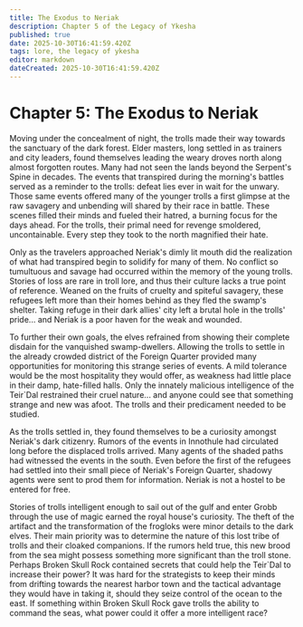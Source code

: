 ```yaml
---
title: The Exodus to Neriak
description: Chapter 5 of the Legacy of Ykesha
published: true
date: 2025-10-30T16:41:59.420Z
tags: lore, the legacy of ykesha
editor: markdown
dateCreated: 2025-10-30T16:41:59.420Z
---
```


# Chapter 5: The Exodus to Neriak
Moving under the concealment of night, the trolls made their way towards the sanctuary of the dark forest. Elder masters, long settled in as trainers and city leaders, found themselves leading the weary droves north along almost forgotten routes. Many had not seen the lands beyond the Serpent's Spine in decades. The events that transpired during the morning's battles served as a reminder to the trolls: defeat lies ever in wait for the unwary. Those same events offered many of the younger trolls a first glimpse at the raw savagery and unbending will shared by their race in battle. These scenes filled their minds and fueled their hatred, a burning focus for the days ahead. For the trolls, their primal need for revenge smoldered, uncontainable. Every step they took to the north magnified their hate.

Only as the travelers approached Neriak's dimly lit mouth did the realization of what had transpired begin to solidify for many of them. No conflict so tumultuous and savage had occurred within the memory of the young trolls. Stories of loss are rare in troll lore, and thus their culture lacks a true point of reference. Weaned on the fruits of cruelty and spiteful savagery, these refugees left more than their homes behind as they fled the swamp's shelter. Taking refuge in their dark allies' city left a brutal hole in the trolls' pride... and Neriak is a poor haven for the weak and wounded.

To further their own goals, the elves refrained from showing their complete disdain for the vanquished swamp-dwellers. Allowing the trolls to settle in the already crowded district of the Foreign Quarter provided many opportunities for monitoring this strange series of events. A mild tolerance would be the most hospitality they would offer, as weakness had little place in their damp, hate-filled halls. Only the innately malicious intelligence of the Teir`Dal restrained their cruel nature... and anyone could see that something strange and new was afoot. The trolls and their predicament needed to be studied.

As the trolls settled in, they found themselves to be a curiosity amongst Neriak's dark citizenry. Rumors of the events in Innothule had circulated long before the displaced trolls arrived. Many agents of the shaded paths had witnessed the events in the south. Even before the first of the refugees had settled into their small piece of Neriak's Foreign Quarter, shadowy agents were sent to prod them for information. Neriak is not a hostel to be entered for free.

Stories of trolls intelligent enough to sail out of the gulf and enter Grobb through the use of magic earned the royal house's curiosity. The theft of the artifact and the transformation of the frogloks were minor details to the dark elves. Their main priority was to determine the nature of this lost tribe of trolls and their cloaked companions. If the rumors held true, this new brood from the sea might possess something more significant than the troll stone. Perhaps Broken Skull Rock contained secrets that could help the Teir`Dal to increase their power? It was hard for the strategists to keep their minds from drifting towards the nearest harbor town and the tactical advantage they would have in taking it, should they seize control of the ocean to the east. If something within Broken Skull Rock gave trolls the ability to command the seas, what power could it offer a more intelligent race?